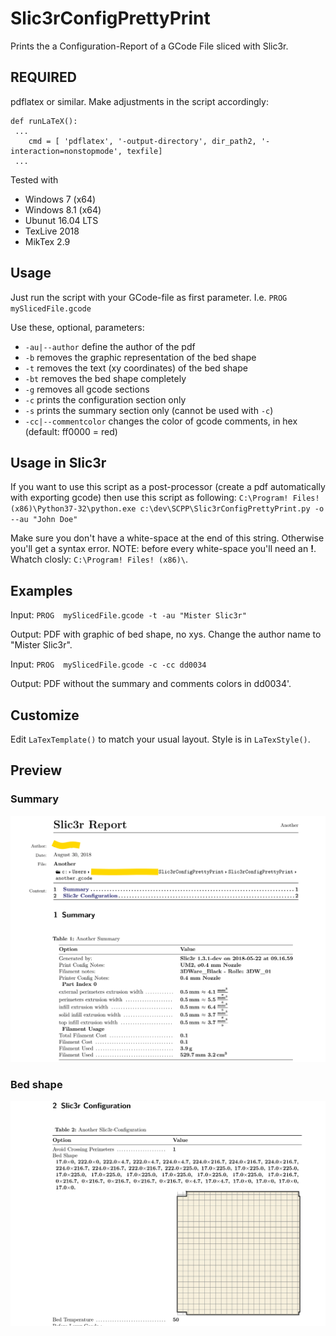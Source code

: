 # Slic3rConfigPrettyPrint
Prints the a Configuration-Report of a GCode File sliced with Slic3r.

## REQUIRED
pdflatex or similar. Make adjustments in the script accordingly:
```
def runLaTeX():
 ...
    cmd = [ 'pdflatex', '-output-directory', dir_path2, '-interaction=nonstopmode', texfile] 
 ...
```

Tested with
* Windows 7 (x64)
* Windows 8.1 (x64)
* Ubunut 16.04 LTS
* TexLive 2018 
* MikTex 2.9

## Usage
Just run the script with your GCode-file as first parameter. I.e. `PROG mySlicedFile.gcode`

Use these, optional, parameters:
* `-au|--author` define the author of the pdf
* `-b` removes the graphic representation of the bed shape
* `-t` removes the text (xy coordinates) of the bed shape
* `-bt` removes the bed shape completely
* `-g` removes all gcode sections
* `-c` prints the configuration section only
* `-s` prints the summary section only (cannot be used with `-c`)
* `-cc|--commentcolor` changes the color of gcode comments, in hex (default: ff0000 = red)

## Usage in Slic3r
If you want to use this script as a post-processor (create a pdf automatically with exporting gcode) then use this script as following:
`C:\Program! Files! (x86)\Python37-32\python.exe c:\dev\SCPP\Slic3rConfigPrettyPrint.py -o --au "John Doe"`

Make sure you don't have a white-space at the end of this string. Otherwise you'll get a syntax error.
NOTE: before every white-space you'll need an **!**. Whatch closly: `C:\Program! Files! (x86)\`.

## Examples
Input: `PROG  mySlicedFile.gcode -t -au "Mister Slic3r"`

Output: PDF with graphic of bed shape, no xys. Change the author name to "Mister Slic3r".

Input: `PROG  mySlicedFile.gcode -c -cc dd0034`

Output: PDF without the summary and comments colors in dd0034'.

## Customize
Edit `LaTexTemplate()` to match your usual layout.
Style is in `LaTexStyle()`.


## Preview
### Summary
![preview](https://raw.githubusercontent.com/foreachthing/Slic3rConfigPrettyPrint/master/preview.png)

### Bed shape
![preview](https://raw.githubusercontent.com/foreachthing/Slic3rConfigPrettyPrint/master/preview2.png)
